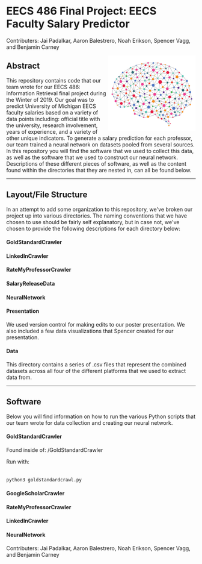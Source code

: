 # EECS 486 Final Project: EECS Faculty Salary Predictor

Contributers: Jai Padalkar, Aaron Balestrero, Noah Erikson, Spencer Vagg, and Benjamin Carney

<a href="rel"><img src="/NeuralNetwork.png" align="right" height="200" width="233" ></a>



## Abstract

This repository contains code that our team wrote for our EECS 486: Information Retrieval final project during the Winter of
2019. Our goal was to predict University of Michigan EECS faculty salaries based on a variety of data points including:
official title with the university, research involvement, years of experience, and a variety of other unique indicators. To
generate a salary prediction for each professor, our team trained a neural network on datasets pooled from several sources.
In this repository you will find the software that we used to collect this data, as well as the software that we used to
construct our neural network. Descriptions of these different pieces of software, as well as the content found within the
directories that they are nested in, can all be found below.

---

## Layout/File Structure

In an attempt to add some organization to this repository, we've broken our project up into various directories. The naming
conventions that we have chosen to use should be fairly self explanatory, but in case not, we've chosen to provide the
following descriptions for each directory below:

#### GoldStandardCrawler

#### LinkedInCrawler

#### RateMyProfessorCrawler

#### SalaryReleaseData

#### NeuralNetwork

#### Presentation

We used version control for making edits to our poster presentation.  We also included a few data visualizations that Spencer created for our presentation.

#### Data

This directory contains a series of .csv files that represent the combined datasets across all four of the different
platforms that we used to extract data from.

---

## Software

Below you will find information on how to run the various Python scripts that our team wrote for data collection and creating our neural network.

#### GoldStandardCrawler

Found inside of: /GoldStandardCrawler

Run with:

```python

python3 goldstandardcrawl.py 

```

#### GoogleScholarCrawler

#### RateMyProfessorCrawler

#### LinkedInCrawler

#### NeuralNetwork


Contributers: Jai Padalkar, Aaron Balestrero, Noah Erikson, Spencer Vagg, and Benjamin Carney
